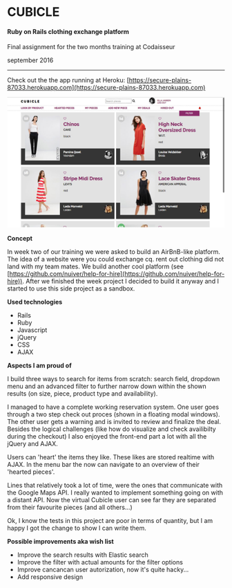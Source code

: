 # **CUBICLE**
#### Ruby on Rails clothing exchange platform
Final assignment for the two months training at Codaisseur

september 2016

---
Check out the the app running at Heroku:  [https://secure-plains-87033.herokuapp.com](https://secure-plains-87033.herokuapp.com)


![](preview/thumbnail.jpg)

**Concept**

In week two of our training we were asked to build an AirBnB-like platform. The idea of a website were you could exchange cq. rent out clothing did not land with my team mates. We build another cool platform (see [https://github.com/nuiver/help-for-hire](https://github.com/nuiver/help-for-hire)). After we finished the week project I decided to build it anyway and I started to use this side project as a sandbox.


**Used technologies**
* Rails
* Ruby
* Javascript
* jQuery
* CSS
* AJAX

**Aspects I am proud of**

I build three ways to search for items from scratch: search field, dropdown menu and an advanced filter to further narrow down within the shown results (on size, piece, product type and availability).


I managed to have a complete working reservation system. One user goes through a two step check out proces (shown in a floating modal windows). The other user gets a warning and is invited to review and finalize the deal. Besides the logical challenges (like how do visualize and check availibilty during the checkout) I also enjoyed the front-end part a lot with all the jQuery and AJAX.

Users can 'heart' the items they like. These likes are stored realtime with AJAX. In the menu bar the now can navigate to an overview of their 'hearted pieces'.

Lines that relatively took a lot of time, were the ones that communicate with the Google Maps API. I really wanted to implement something going on with a distant API. Now the virtual Cubicle user can see far they are separated from their favourite pieces (and all others...)

Ok, I know the tests in this project are poor in terms of quantity, but I am happy I got the change to show I can write them.

**Possible improvements aka wish list**
* Improve the search results with Elastic search
* Improve the filter with actual amounts for the filter options
* Improve cancancan user autorization, now it's quite hacky...
* Add responsive design
